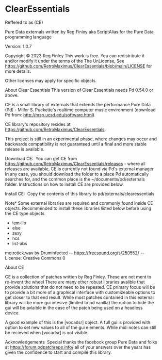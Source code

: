 # ClearEssentials 

Reffered to as (CE)

Pure Data externals written by Reg Finley aka ScriptAlias
for the Pure Data programming language

Version: 1.0.7

Copyright © 2023 Reg Finley
This work is free. You can redistribute it and/or modify it under the terms of the The UnLicense, See https://github.com/RetroMaximus/ClearEssentials/blob/main/LICENSE for more details.

Other licenses may apply for specific objects.

About Clear Essentials
This version of Clear Essentials needs Pd 0.54.0 or above.

CE is a small library of externals that extends the performance Pure Data (Pd) - Miller S. Puckette's realtime computer music environment (download Pd from: http://msp.ucsd.edu/software.html).

CE library's repository resides at https://github.com/RetroMaximus/ClearEssentials. 

​This project is still in an experimental phase, where changes may occur and backwards compatibility is not guaranteed until a final and more stable release is available.

Download CE:
​ You can get CE from https://github.com/RetroMaximus/ClearEssentials/releases - where all releases are available, CE is currently not found via Pd's external manager. In any case, you should download the folder to a place Pd automatically searches for, and the common place is the ~/documents/pd/externals folder. Instructions on how to install CE are provided below.

Install CE:
​ 
Copy the contents of this library to pd/externals/clearessentials

Note* Some external libraries are required and commonly found inside CE objects.
Recommended to install these libraries listed below before using the CE type objects.

- iem-lib
- else
- zexy
- hcs
- list-abs

metrotick.wav by Druminfected -- https://freesound.org/s/250552/ -- License: Creative Commons 0

About CE

CE is a collection of patches written by Reg Finley. These are not ment to re-invent the wheel
There are many other robust libraries avalible that provide solutions that do not need to be repeated.
CE primary focus will be to provide a bit more of a graphical interface with customizeable options to get closer to that end result. While most patches contained in this external library will be more gui intesive (limited to pd vanilla) the option to hide the gui will be avlaible in the case of the patch being used on a headless device.

A good example of this is the [vocadsr] object. A full gui is provided with option to set new values to all of the gui elements. While midi notes can still be recieved when [vocadsr] is not visible.

Acknowledgements
​ Special thanks the facebook group Pure Data and folks at https://forum.pdpatchrepo.info/ all of your answers over the years has given the confidence to start and compile this library.
